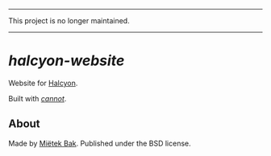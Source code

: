 -------------------------------------------------------------------------------

This project is no longer maintained.

-------------------------------------------------------------------------------


_halcyon-website_
=================

Website for [Halcyon](https://halcyon.sh/).

Built with [_cannot_](https://cannot.mietek.io/).


About
-----

Made by [Miëtek Bak](https://mietek.io/).  Published under the BSD license.
